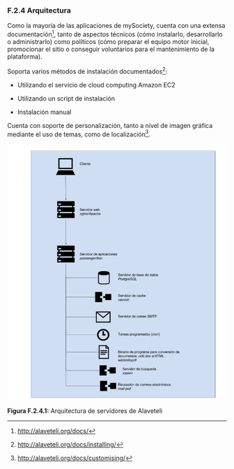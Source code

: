 ### F.2.4 Arquitectura

Como la mayoría de las aplicaciones de mySociety, cuenta con una extensa documentación[^1], tanto de aspectos técnicos (cómo instalarlo, desarrollarlo o administrarlo) como políticos (cómo preparar el equipo motor inicial, promocionar el sitio o conseguir voluntarios para el mantenimiento de la plataforma).  

Soporta varios métodos de instalación documentados[^2]:

* Utilizando el servicio de cloud computing Amazon EC2 

* Utilizando un script de instalación

* Instalación manual 

Cuenta con soporte de personalización, tanto a nivel de imagen gráfica mediante el uso de temas, como de localización[^3]. 

![image alt text](image_3.png)

**Figura F.2.4.1:** Arquitectura de servidores de Alaveteli

[^1]: http://alaveteli.org/docs/
[^2]: http://alaveteli.org/docs/installing/
[^3]: http://alaveteli.org/docs/customising/
